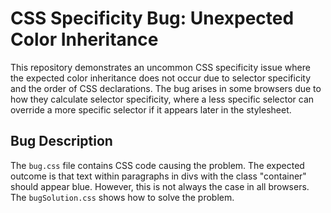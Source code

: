 # CSS Specificity Bug: Unexpected Color Inheritance

This repository demonstrates an uncommon CSS specificity issue where the expected color inheritance does not occur due to selector specificity and the order of CSS declarations.  The bug arises in some browsers due to how they calculate selector specificity, where a less specific selector can override a more specific selector if it appears later in the stylesheet.

## Bug Description
The `bug.css` file contains CSS code causing the problem.  The expected outcome is that text within paragraphs in divs with the class "container" should appear blue.  However, this is not always the case in all browsers.  The `bugSolution.css` shows how to solve the problem.